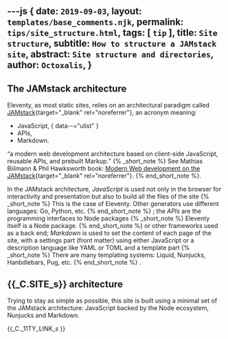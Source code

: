 ---js
{
  date:      `2019-09-03`,
  layout:    `templates/base_comments.njk`,
  permalink: `tips/site_structure.html`,
  tags:      [ `tip` ],
  title:     `Site structure`,
  subtitle:  `How to structure a JAMstack site`,
  abstract:  `Site structure and directories`,
  author:    `Octoxalis`,
}
---
[comment]: # (======== Post ========)

## The JAMstack architecture

Eleventy, as most static sites, relies on an architectural paradigm called [JAMstack]{target="_blank" rel="noreferrer"}, an acronym meaning:
+ JavaScript,
{ data--="ulist" }
+ APIs,
+ Markdown.

<q>a modern web development architecture based on client-side JavaScript, reusable APIs, and prebuilt Markup.</q>
{% _short_note %}
See Mathias Biilmann & Phil Hawksworth book: [Modern Web development on the JAMstack]{target="_blank" rel="noreferrer"}.
{% end_short_note %}.

In the JAMstack architecture, *JavaScript* is used not only in the browser for interactivity and presentation but also to build all the files of the site
{% _short_note %}
This is the case of Eleventy. Other generators use different languages: Go, Python, etc.
{% end_short_note %}
; the *APIs* are the programming interfaces to Node packages
{% _short_note %}
Eleventy itself is a Node package.
{% end_short_note %}
or other frameworks used as a back end; *Markdown* is used to set the content of each page of the site, with a settings part (front matter) using either JavaScript or a description language like YAML or TOML and a template part
{% _short_note %}
There are many templating systems: Liquid, Nunjucks, Hanbdlebars, Pug, etc.
{% end_short_note %}
.

## {{_C.SITE_s}} architecture

Trying to stay as simple as possible, this site is built using a minimal set of the JAMstack architecture: JavaScript backed by the Node ecosystem, Nunjucks and Markdown.


[comment]: # (======== Links ========)
{{_C._11TY_LINK_s }}

[JAMstack]: https://jamstack.org/
[Modern Web development on the JAMstack]: https://www.netlify.com/pdf/oreilly-modern-web-development-on-the-jamstack.pdf